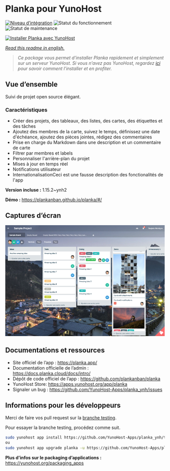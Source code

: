 <!--
N.B.: This README was automatically generated by https://github.com/YunoHost/apps/tree/master/tools/README-generator
It shall NOT be edited by hand.
-->

# Planka pour YunoHost

[![Niveau d’intégration](https://dash.yunohost.org/integration/planka.svg)](https://dash.yunohost.org/appci/app/planka) ![Statut du fonctionnement](https://ci-apps.yunohost.org/ci/badges/planka.status.svg) ![Statut de maintenance](https://ci-apps.yunohost.org/ci/badges/planka.maintain.svg)

[![Installer Planka avec YunoHost](https://install-app.yunohost.org/install-with-yunohost.svg)](https://install-app.yunohost.org/?app=planka)

*[Read this readme in english.](./README.md)*

> *Ce package vous permet d’installer Planka rapidement et simplement sur un serveur YunoHost.
Si vous n’avez pas YunoHost, regardez [ici](https://yunohost.org/#/install) pour savoir comment l’installer et en profiter.*

## Vue d’ensemble

Suivi de projet open source élégant.

### Caractéristiques

- Créer des projets, des tableaux, des listes, des cartes, des étiquettes et des tâches
- Ajoutez des membres de la carte, suivez le temps, définissez une date d'échéance, ajoutez des pièces jointes, rédigez des commentaires
- Prise en charge du Markdown dans une description et un commentaire de carte
- Filtrer par membres et labels
- Personnaliser l'arrière-plan du projet
- Mises à jour en temps réel
- Notifications utilisateur
- InternationalisationCeci est une fausse description des fonctionalités de l'app


**Version incluse :** 1.15.2~ynh2

**Démo :** https://plankanban.github.io/planka/#/

## Captures d’écran

![Capture d’écran de Planka](./doc/screenshots/screenshot.png)

## Documentations et ressources

* Site officiel de l’app : <https://planka.app/>
* Documentation officielle de l’admin : <https://docs.planka.cloud/docs/intro/>
* Dépôt de code officiel de l’app : <https://github.com/plankanban/planka>
* YunoHost Store: <https://apps.yunohost.org/app/planka>
* Signaler un bug : <https://github.com/YunoHost-Apps/planka_ynh/issues>

## Informations pour les développeurs

Merci de faire vos pull request sur la [branche testing](https://github.com/YunoHost-Apps/planka_ynh/tree/testing).

Pour essayer la branche testing, procédez comme suit.

``` bash
sudo yunohost app install https://github.com/YunoHost-Apps/planka_ynh/tree/testing --debug
ou
sudo yunohost app upgrade planka -u https://github.com/YunoHost-Apps/planka_ynh/tree/testing --debug
```

**Plus d’infos sur le packaging d’applications :** <https://yunohost.org/packaging_apps>
